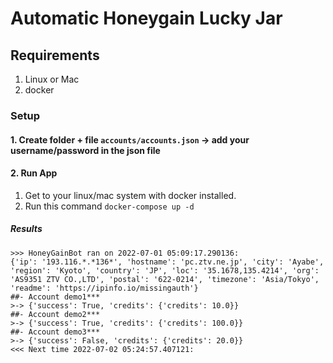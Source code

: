 # Automatic Honeygain Lucky Jar

## Requirements

1. Linux or Mac
2. docker

### Setup

#### 1. Create folder + file `accounts/accounts.json` -> add your username/password in the json file

#### 2. Run App

1. Get to your linux/mac system with docker installed.
2. Run this command `docker-compose up -d`

##### Results

```result
>>> HoneyGainBot ran on 2022-07-01 05:09:17.290136:
{'ip': '193.116.*.*136*', 'hostname': 'pc.ztv.ne.jp', 'city': 'Ayabe', 'region': 'Kyoto', 'country': 'JP', 'loc': '35.1678,135.4214', 'org': 'AS9351 ZTV CO.,LTD', 'postal': '622-0214', 'timezone': 'Asia/Tokyo', 'readme': 'https://ipinfo.io/missingauth'}
##- Account demo1***
>-> {'success': True, 'credits': {'credits': 10.0}}
##- Account demo2***
>-> {'success': True, 'credits': {'credits': 100.0}}
##- Account demo3***
>-> {'success': False, 'credits': {'credits': 20.0}}
<<< Next time 2022-07-02 05:24:57.407121:
```
